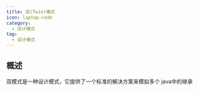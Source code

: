 ```yaml
---
title: 双(Twin)模式
icon: laptop-code
category:
  - 设计模式
tag:
  - 设计模式
---
```


## 概述

双模式是一种设计模式，它提供了一个标准的解决方案来模拟多个
java中的继承